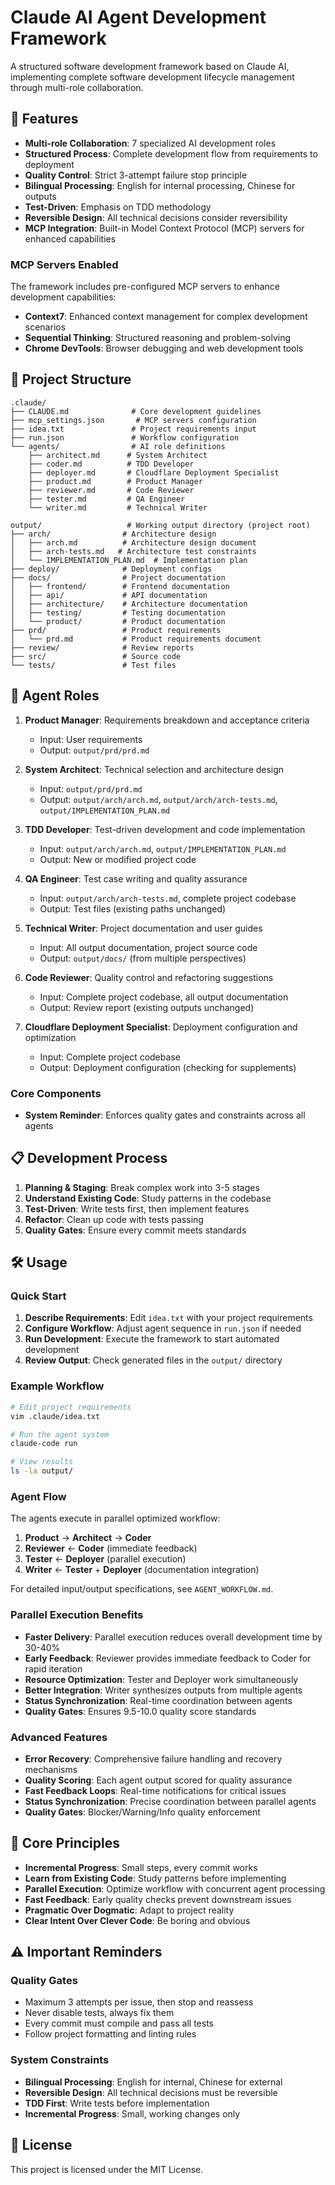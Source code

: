# Claude AI Agent Development Framework

A structured software development framework based on Claude AI, implementing complete software development lifecycle management through multi-role collaboration.

## 🚀 Features

- **Multi-role Collaboration**: 7 specialized AI development roles
- **Structured Process**: Complete development flow from requirements to deployment
- **Quality Control**: Strict 3-attempt failure stop principle
- **Bilingual Processing**: English for internal processing, Chinese for outputs
- **Test-Driven**: Emphasis on TDD methodology
- **Reversible Design**: All technical decisions consider reversibility
- **MCP Integration**: Built-in Model Context Protocol (MCP) servers for enhanced capabilities

### MCP Servers Enabled

The framework includes pre-configured MCP servers to enhance development capabilities:

- **Context7**: Enhanced context management for complex development scenarios
- **Sequential Thinking**: Structured reasoning and problem-solving
- **Chrome DevTools**: Browser debugging and web development tools

## 📁 Project Structure

```
.claude/
├── CLAUDE.md              # Core development guidelines
├── mcp_settings.json       # MCP servers configuration
├── idea.txt               # Project requirements input
├── run.json               # Workflow configuration
└── agents/                # AI role definitions
    ├── architect.md      # System Architect
    ├── coder.md          # TDD Developer
    ├── deployer.md       # Cloudflare Deployment Specialist
    ├── product.md        # Product Manager
    ├── reviewer.md       # Code Reviewer
    ├── tester.md         # QA Engineer
    └── writer.md         # Technical Writer

output/                   # Working output directory (project root)
├── arch/                # Architecture design
│   ├── arch.md          # Architecture design document
│   ├── arch-tests.md   # Architecture test constraints
│   └── IMPLEMENTATION_PLAN.md  # Implementation plan
├── deploy/              # Deployment configs
├── docs/                # Project documentation
│   ├── frontend/        # Frontend documentation
│   ├── api/             # API documentation
│   ├── architecture/    # Architecture documentation
│   ├── testing/         # Testing documentation
│   └── product/         # Product documentation
├── prd/                 # Product requirements
│   └── prd.md           # Product requirements document
├── review/              # Review reports
├── src/                 # Source code
└── tests/               # Test files
```

## 🎯 Agent Roles

1. **Product Manager**: Requirements breakdown and acceptance criteria
   - Input: User requirements
   - Output: `output/prd/prd.md`

2. **System Architect**: Technical selection and architecture design
   - Input: `output/prd/prd.md`
   - Output: `output/arch/arch.md`, `output/arch/arch-tests.md`, `output/IMPLEMENTATION_PLAN.md`

3. **TDD Developer**: Test-driven development and code implementation
   - Input: `output/arch/arch.md`, `output/IMPLEMENTATION_PLAN.md`
   - Output: New or modified project code

4. **QA Engineer**: Test case writing and quality assurance
   - Input: `output/arch/arch-tests.md`, complete project codebase
   - Output: Test files (existing paths unchanged)

5. **Technical Writer**: Project documentation and user guides
   - Input: All output documentation, project source code
   - Output: `output/docs/` (from multiple perspectives)

6. **Code Reviewer**: Quality control and refactoring suggestions
   - Input: Complete project codebase, all output documentation
   - Output: Review report (existing outputs unchanged)

7. **Cloudflare Deployment Specialist**: Deployment configuration and optimization
   - Input: Complete project codebase
   - Output: Deployment configuration (checking for supplements)

### Core Components

- **System Reminder**: Enforces quality gates and constraints across all agents

## 📋 Development Process

1. **Planning & Staging**: Break complex work into 3-5 stages
2. **Understand Existing Code**: Study patterns in the codebase
3. **Test-Driven**: Write tests first, then implement features
4. **Refactor**: Clean up code with tests passing
5. **Quality Gates**: Ensure every commit meets standards

## 🛠️ Usage

### Quick Start

1. **Describe Requirements**: Edit `idea.txt` with your project requirements
2. **Configure Workflow**: Adjust agent sequence in `run.json` if needed
3. **Run Development**: Execute the framework to start automated development
4. **Review Output**: Check generated files in the `output/` directory

### Example Workflow

```bash
# Edit project requirements
vim .claude/idea.txt

# Run the agent system
claude-code run

# View results
ls -la output/
```

### Agent Flow

The agents execute in parallel optimized workflow:
1. **Product** → **Architect** → **Coder**
2. **Reviewer** ← **Coder** (immediate feedback)
3. **Tester** ← **Deployer** (parallel execution)
4. **Writer** ← **Tester** + **Deployer** (documentation integration)

For detailed input/output specifications, see `AGENT_WORKFLOW.md`.

### Parallel Execution Benefits

- **Faster Delivery**: Parallel execution reduces overall development time by 30-40%
- **Early Feedback**: Reviewer provides immediate feedback to Coder for rapid iteration
- **Resource Optimization**: Tester and Deployer work simultaneously
- **Better Integration**: Writer synthesizes outputs from multiple agents
- **Status Synchronization**: Real-time coordination between agents
- **Quality Gates**: Ensures 9.5-10.0 quality score standards

### Advanced Features

- **Error Recovery**: Comprehensive failure handling and recovery mechanisms
- **Quality Scoring**: Each agent output scored for quality assurance
- **Fast Feedback Loops**: Real-time notifications for critical issues
- **Status Synchronization**: Precise coordination between parallel agents
- **Quality Gates**: Blocker/Warning/Info quality enforcement

## 📖 Core Principles

- **Incremental Progress**: Small steps, every commit works
- **Learn from Existing Code**: Study patterns before implementing
- **Parallel Execution**: Optimize workflow with concurrent agent processing
- **Fast Feedback**: Early quality checks prevent downstream issues
- **Pragmatic Over Dogmatic**: Adapt to project reality
- **Clear Intent Over Clever Code**: Be boring and obvious

## ⚠️ Important Reminders

### Quality Gates
- Maximum 3 attempts per issue, then stop and reassess
- Never disable tests, always fix them
- Every commit must compile and pass all tests
- Follow project formatting and linting rules

### System Constraints
- **Bilingual Processing**: English for internal, Chinese for external
- **Reversible Design**: All technical decisions must be reversible
- **TDD First**: Write tests before implementation
- **Incremental Progress**: Small, working changes only

## 📝 License

This project is licensed under the MIT License.
